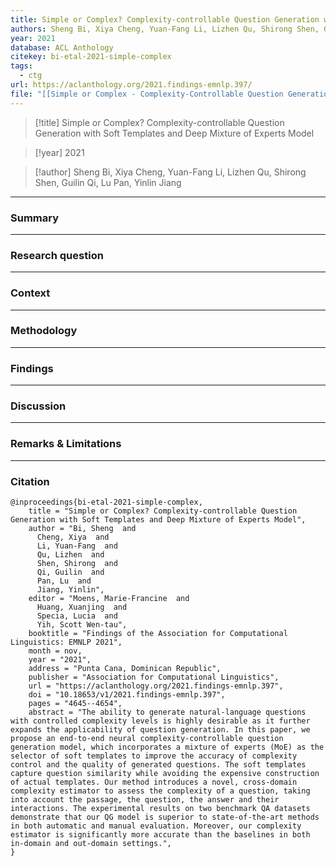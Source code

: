 ```yaml
---
title: Simple or Complex? Complexity-controllable Question Generation with Soft Templates and Deep Mixture of Experts Model
authors: Sheng Bi, Xiya Cheng, Yuan-Fang Li, Lizhen Qu, Shirong Shen, Guilin Qi, Lu Pan, Yinlin Jiang
year: 2021
database: ACL Anthology
citekey: bi-etal-2021-simple-complex
tags:
  - ctg
url: https://aclanthology.org/2021.findings-emnlp.397/
file: "[[Simple or Complex - Complexity-Controllable Question Generation with Soft Templates and Deep Mixture of Experts Model.pdf]]"
---
```


>[!title]
Simple or Complex? Complexity-controllable Question Generation with Soft Templates and Deep Mixture of Experts Model

>[!year]
2021

>[!author]
Sheng Bi, Xiya Cheng, Yuan-Fang Li, Lizhen Qu, Shirong Shen, Guilin Qi, Lu Pan, Yinlin Jiang


------------------------------------

### Summary


------------------------------------

### Research question


------------------------------------

### Context


------------------------------------

### Methodology


------------------------------------

### Findings


------------------------------------

### Discussion


------------------------------------

### Remarks & Limitations


------------------------------------

### Citation

```
@inproceedings{bi-etal-2021-simple-complex,
    title = "Simple or Complex? Complexity-controllable Question Generation with Soft Templates and Deep Mixture of Experts Model",
    author = "Bi, Sheng  and
      Cheng, Xiya  and
      Li, Yuan-Fang  and
      Qu, Lizhen  and
      Shen, Shirong  and
      Qi, Guilin  and
      Pan, Lu  and
      Jiang, Yinlin",
    editor = "Moens, Marie-Francine  and
      Huang, Xuanjing  and
      Specia, Lucia  and
      Yih, Scott Wen-tau",
    booktitle = "Findings of the Association for Computational Linguistics: EMNLP 2021",
    month = nov,
    year = "2021",
    address = "Punta Cana, Dominican Republic",
    publisher = "Association for Computational Linguistics",
    url = "https://aclanthology.org/2021.findings-emnlp.397",
    doi = "10.18653/v1/2021.findings-emnlp.397",
    pages = "4645--4654",
    abstract = "The ability to generate natural-language questions with controlled complexity levels is highly desirable as it further expands the applicability of question generation. In this paper, we propose an end-to-end neural complexity-controllable question generation model, which incorporates a mixture of experts (MoE) as the selector of soft templates to improve the accuracy of complexity control and the quality of generated questions. The soft templates capture question similarity while avoiding the expensive construction of actual templates. Our method introduces a novel, cross-domain complexity estimator to assess the complexity of a question, taking into account the passage, the question, the answer and their interactions. The experimental results on two benchmark QA datasets demonstrate that our QG model is superior to state-of-the-art methods in both automatic and manual evaluation. Moreover, our complexity estimator is significantly more accurate than the baselines in both in-domain and out-domain settings.",
}
```